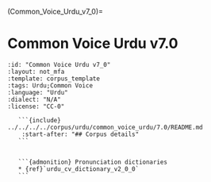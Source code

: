 
(Common_Voice_Urdu_v7_0)=
# Common Voice Urdu v7.0

``````{corpus} Common Voice Urdu v7.0
:id: "Common Voice Urdu v7_0"
:layout: not_mfa
:template: corpus_template
:tags: Urdu;Common Voice
:language: "Urdu"
:dialect: "N/A"
:license: "CC-0"

   ```{include} ../../../../corpus/urdu/common_voice_urdu/7.0/README.md
    :start-after: "## Corpus details"
   ```


   ```{admonition} Pronunciation dictionaries
   * {ref}`urdu_cv_dictionary_v2_0_0`
   ```
``````

